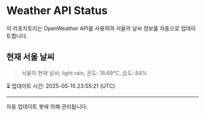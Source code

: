 
# Weather API Status

이 리포지토리는 OpenWeather API를 사용하여 서울의 날씨 정보를 자동으로 업데이트합니다.

## 현재 서울 날씨
> 서울의 현재 날씨: light rain, 온도: 18.69°C, 습도: 84%

⏳ 업데이트 시간: 2025-05-15 23:55:21 (UTC)

---
자동 업데이트 봇에 의해 관리됩니다.
